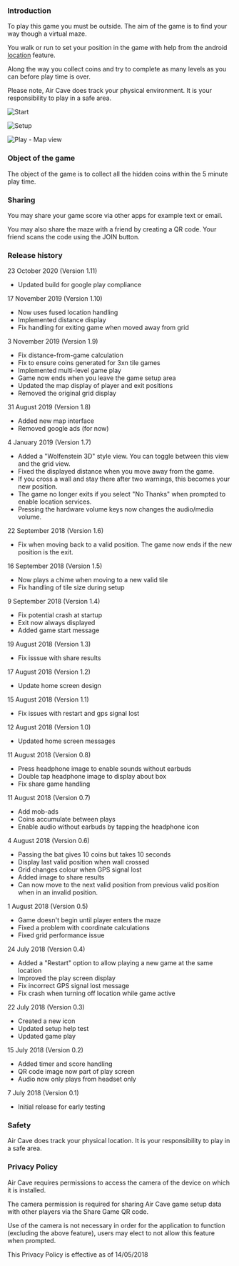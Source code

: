 ### Introduction

To play this game you must be outside. The aim of the game is to find your way though a virtual maze.

You walk or run to set your position in the game with help from the android [location](https://en.wikipedia.org/wiki/GPS_navigation) feature.

Along the way you collect coins and try to complete as many levels as you can before play time is over.

Please note, Air Cave does track your physical environment. It is your responsibility to play in a safe area.

![Start](images/aircave_start.png)

![Setup](images/aircave_setup.png)

![Play - Map view](images/aircave_map.png)

### Object of the game

The object of the game is to collect all the hidden coins within the 5 minute play time.

### Sharing

You may share your game score via other apps for example text or email.

You may also share the maze with a friend by creating a QR code. Your friend scans the code using the JOIN button.

### Release history

23 October 2020 (Version 1.11)

- Updated build for google play compliance

17 November 2019 (Version 1.10)

- Now uses fused location handling
- Implemented distance display
- Fix handling for exiting game when moved away from grid

3 November 2019 (Version 1.9)

- Fix distance-from-game calculation
- Fix to ensure coins generated for 3xn tile games
- Implemented multi-level game play
- Game now ends when you leave the game setup area
- Updated the map display of player and exit positions
- Removed the original grid display

31 August 2019 (Version 1.8)

- Added new map interface
- Removed google ads (for now)

4 January 2019 (Version 1.7)

- Added a "Wolfenstein 3D" style view. You can toggle between this view and the grid view.
- Fixed the displayed distance when you move away from the game.
- If you cross a wall and stay there after two warnings, this becomes your new position.
- The game no longer exits if you select "No Thanks" when prompted to enable location services.
- Pressing the hardware volume keys now changes the audio/media volume.

22 September 2018 (Version 1.6)

- Fix when moving back to a valid position. The game now ends if the new position is the exit.

16 September 2018 (Version 1.5)

- Now plays a chime when moving to a new valid tile
- Fix handling of tile size during setup

9 September 2018 (Version 1.4)

- Fix potential crash at startup
- Exit now always displayed
- Added game start message

19 August 2018 (Version 1.3)

- Fix isssue with share results

17 August 2018 (Version 1.2)

- Update home screen design

15 August 2018 (Version 1.1)

- Fix issues with restart and gps signal lost

12 August 2018 (Version 1.0)

- Updated home screen messages

11 August 2018 (Version 0.8)

- Press headphone image to enable sounds without earbuds
- Double tap headphone image to display about box
- Fix share game handling

11 August 2018 (Version 0.7)

- Add mob-ads
- Coins accumulate between plays
- Enable audio without earbuds by tapping the headphone icon

4 August 2018 (Version 0.6)

- Passing the bat gives 10 coins but takes 10 seconds
- Display last valid position when wall crossed
- Grid changes colour when GPS signal lost
- Added image to share results
- Can now move to the next valid position from previous valid position when in an invalid position.

1 August 2018 (Version 0.5)

- Game doesn't begin until player enters the maze
- Fixed a problem with coordinate calculations
- Fixed grid performance issue

24 July 2018 (Version 0.4)

- Added a "Restart" option to allow playing a new game at the same location
- Improved the play screen display
- Fix incorrect GPS signal lost message
- Fix crash when turning off location while game active

22 July 2018 (Version 0.3)

- Created a new icon
- Updated setup help test
- Updated game play

15 July 2018 (Version 0.2)

- Added timer and score handling
- QR code image now part of play screen
- Audio now only plays from headset only

7 July 2018  (Version 0.1)

- Initial release for early testing

### Safety

Air Cave does track your physical location. It is your responsibility to play in a safe area.

### Privacy Policy [](#privacy-policy)

Air Cave requires permissions to access the camera of the device on which it is installed.

The camera permission is required for sharing Air Cave game setup data with other players via the Share Game QR code.

Use of the camera is not necessary in order for the application to function (excluding the above feature), users may elect to not allow this feature when prompted.

This Privacy Policy is effective as of 14/05/2018
